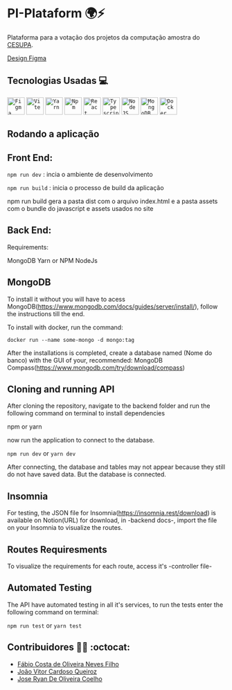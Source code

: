 # PI-Plataform 🌍:zap:

Plataforma para a votação dos projetos da computação amostra do [CESUPA](Cesupa.br).

[Design Figma](https://bit.ly/3sr7qR4)

## Tecnologias Usadas :computer:
<code><img width="40px" src="https://cdn.jsdelivr.net/gh/devicons/devicon/icons/figma/figma-original.svg" title = "Figma"/></code> 
<code><img width="40px" src="https://seeklogo.com/images/V/vite-logo-BFD4283991-seeklogo.com.png" title = "Vite"/></code> 
<code><img width="40px" src="https://cdn.jsdelivr.net/gh/devicons/devicon/icons/yarn/yarn-original.svg" title = "Yarn"/></code> 
<code><img width="40px" src="https://cdn.jsdelivr.net/gh/devicons/devicon/icons/npm/npm-original-wordmark.svg" title = "Npm"/></code> 
<code><img width="40px" src="https://cdn.jsdelivr.net/gh/devicons/devicon/icons/react/react-original.svg" title = "React"/></code> 
<code><img width="40px" src="https://cdn.jsdelivr.net/gh/devicons/devicon/icons/typescript/typescript-original.svg" title = "Typescript"/></code>
<code><img width="40px" src="https://cdn.jsdelivr.net/gh/devicons/devicon/icons/nodejs/nodejs-original.svg" title = "NodeJS"/></code>
<code><img width="40px" src="https://cdn.jsdelivr.net/gh/devicons/devicon/icons/mongodb/mongodb-original-wordmark.svg" title = "MongoDB"/></code>
<code><img width="40px" src="https://cdn.jsdelivr.net/gh/devicons/devicon/icons/docker/docker-original.svg" title = "Docker"/></code>          

## Rodando a aplicação

## Front End:
  
  <code>npm run dev</code> : incia o ambiente de desenvolvimento

  <code>npm run build</code> : inicia o processo de build da aplicação
  
  npm run build gera a pasta dist com o arquivo index.html e a pasta assets com o bundle do javascript e assets usados no site
  
## Back End: 

Requirements: 

MongoDB
Yarn or NPM
NodeJs

## MongoDB

To install it without you will have to acess MongoDB(https://www.mongodb.com/docs/guides/server/install/), follow the instructions till the end.

To install with docker, run the command: 

<code>docker run --name some-mongo -d mongo:tag</code>

After the installations is completed, create a database named (Nome do banco) with the GUI of your, recommended:
MongoDB Compass(https://www.mongodb.com/try/download/compass)

## Cloning and running API

After cloning the repository, navigate to the backend folder and run the following command on terminal to install dependencies

npm 
or
yarn

now run the application to connect to the database.

<code>npm run dev</code>
or
<code>yarn dev</code>

After connecting, the database and tables may not appear because they still do not have saved data. But the database is connected.

## Insomnia

For testing, the JSON file for Insomnia(https://insomnia.rest/download) is available on Notion(URL) for download, in -backend docs-, import the file on your Insomnia to visualize the routes.

## Routes Requiresments

To visualize the requirements for each route, access it's -controller file-

## Automated Testing 

The API have automated testing in all it's services, to run the tests enter the following command on terminal:

<code>npm run test</code>
or
<code>yarn test</code>



## Contribuidores :man_technologist: :octocat:
- [Fábio Costa de Oliveira Neves Filho](https://github.com/FabioNeves00)
- [João Vitor Cardoso Queiroz](https://github.com/JoaoCardoso00)
- [Jose Ryan De Oliveira Coelho](https://github.com/ryanolivrdev)
